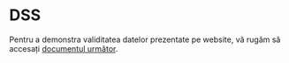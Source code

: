 # DSS
Pentru a demonstra validitatea datelor prezentate pe website, vă rugăm să accesați [documentul următor](https://docs.google.com/document/d/1hwOS_sFTMk8SRSwaCr3CpWDEDQVR0ATHXMyg2HGNGH4/edit?usp=sharing).
